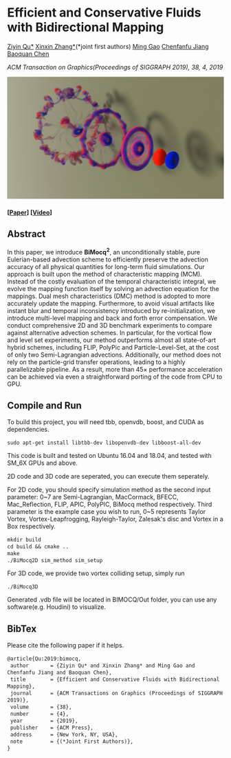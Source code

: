 # Efficient and Conservative Fluids with Bidirectional Mapping

[Ziyin Qu*](http://ziyinq.me/)
[Xinxin Zhang*](https://zhxx1987.github.io/)(\*joint first authors)
[Ming Gao](https://www.seas.upenn.edu/~minggao/)
[Chenfanfu Jiang](https://www.seas.upenn.edu/~cffjiang/)
[Baoquan Chen](https://cfcs.pku.edu.cn/baoquan/)

*ACM Transaction on Graphics(Proceedings of SIGGRAPH 2019), 38, 4, 2019*

![Alt text](Images/teaser.jpg)

#### [[Paper](https://www.seas.upenn.edu/~cffjiang/research/qu2019advection/qu2019advection.pdf)] [[Video](https://www.youtube.com/watch?v=dDB3xhy55P8)]

## Abstract
In this paper, we introduce **BiMocq<sup>2</sup>**, an unconditionally stable, pure Eulerian-based advection scheme to efficiently preserve the advection accuracy of all physical quantities for long-term fluid simulations. Our approach is built upon the method of characteristic mapping (MCM). Instead of the costly evaluation of the temporal characteristic integral, we evolve the mapping function itself by solving an advection equation for the mappings. Dual mesh characteristics (DMC) method is adopted to more accurately update the mapping.
Furthermore, to avoid visual artifacts like instant blur and temporal inconsistency introduced by re-initialization, we introduce multi-level mapping and back and forth error compensation.
We conduct comprehensive 2D and 3D benchmark experiments to compare against alternative advection schemes.
In particular, for the vortical flow and level set experiments, our method outperforms almost all state-of-art hybrid schemes, including FLIP, PolyPic and Particle-Level-Set, at the cost of only two Semi-Lagrangian advections. 
Additionally, our method does not rely on the particle-grid transfer operations, leading to a highly parallelizable pipeline. 
As a result, more than $45\times$ performance acceleration can be achieved via even a straightforward porting of the code from CPU to GPU.

## Compile and Run
To build this project, you will need tbb, openvdb, boost, and CUDA as dependencies.
```
sudo apt-get install libtbb-dev libopenvdb-dev libboost-all-dev
```
This code is built and tested on Ubuntu 16.04 and 18.04, and tested with SM_6X GPUs and above.

2D code and 3D code are seperated, you can execute them seperately. 

For 2D code, you should specify simulation method as the second input parameter: 0~7 are Semi-Lagrangian, MacCormack, BFECC, Mac_Reflection, FLIP, APIC, PolyPIC, BiMocq method respectively.
Third parameter is the example case you wish to run, 0~5 represents Taylor Vortex, Vortex-Leapfrogging, Rayleigh-Taylor, Zalesak's disc and Vortex in a Box respectively.
```
mkdir build
cd build && cmake ..
make
./BiMocq2D sim_method sim_setup
```
For 3D code, we provide two vortex colliding setup, simply run
```
./BiMocq3D
```
Generated .vdb file will be located in BIMOCQ/Out folder, you can use any software(e.g. Houdini) to visualize.
## BibTex 

Please cite the following paper if it helps. 

```
@article{Qu:2019:bimocq,
 author       = {Ziyin Qu* and Xinxin Zhang* and Ming Gao and Chenfanfu Jiang and Baoquan Chen},
 title        = {Efficient and Conservative Fluids with Bidirectional Mapping},
 journal      = {ACM Transactions on Graphics (Proceedings of SIGGRAPH 2019)},
 volume       = {38},  
 number       = {4},  
 year         = {2019},   
 publisher    = {ACM Press},
 address      = {New York, NY, USA},
 note         = {(*Joint First Authors)},
}  
```